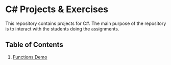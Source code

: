 # C# Projects & Exercises

This repository contains projects for C#. The main purpose of the repository is to interact with the students doing the assignments.

## Table of Contents

1. [Functions Demo](/00001.%20Functions/00001.%20Functions/Program.cs)

